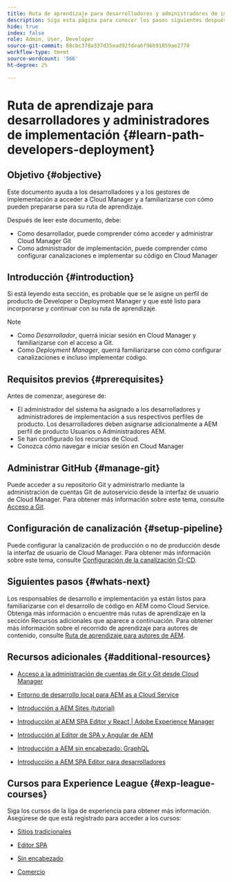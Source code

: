```yaml
---
title: Ruta de aprendizaje para desarrolladores y administradores de implementación
description: Siga esta página para conocer los pasos siguientes después de obtener acceso, si es un desarrollador o un administrador de implementación
hide: true
index: false
role: Admin, User, Developer
source-git-commit: 88cbc378a337d35ead92fdea6f96b91859ae2770
workflow-type: tm+mt
source-wordcount: '566'
ht-degree: 2%

---
```


# Ruta de aprendizaje para desarrolladores y administradores de implementación {#learn-path-developers-deployment}

## Objetivo {#objective}

Este documento ayuda a los desarrolladores y a los gestores de implementación a acceder a Cloud Manager y a familiarizarse con cómo pueden prepararse para su ruta de aprendizaje.

Después de leer este documento, debe:

* Como desarrollador, puede comprender cómo acceder y administrar Cloud Manager Git
* Como administrador de implementación, puede comprender cómo configurar canalizaciones e implementar su código en Cloud Manager

## Introducción {#introduction}

Si está leyendo esta sección, es probable que se le asigne un perfil de producto de Developer o Deployment Manager y que esté listo para incorporarse y continuar con su ruta de aprendizaje.

>[!NOTE]
>* Como *Desarrollador*, querrá iniciar sesión en Cloud Manager y familiarizarse con el acceso a Git.
>* Como *Deployment Manager*, querrá familiarizarse con cómo configurar canalizaciones e incluso implementar código.


## Requisitos previos {#prerequisites}

Antes de comenzar, asegúrese de:

* El administrador del sistema ha asignado a los desarrolladores y administradores de implementación a sus respectivos perfiles de producto. Los desarrolladores deben asignarse adicionalmente a AEM perfil de producto Usuarios o Administradores AEM.
* Se han configurado los recursos de Cloud.
* Conozca cómo navegar e iniciar sesión en Cloud Manager

## Administrar GitHub {#manage-git}

Puede acceder a su repositorio Git y administrarlo mediante la administración de cuentas Git de autoservicio desde la interfaz de usuario de Cloud Manager.
Para obtener más información sobre este tema, consulte [Acceso a Git](https://experienceleague.adobe.com/docs/experience-manager-cloud-service/implementing/managing-code/accessing-git.html?lang=en).

## Configuración de canalización {#setup-pipeline}

Puede configurar la canalización de producción o no de producción desde la interfaz de usuario de Cloud Manager.
Para obtener más información sobre este tema, consulte [Configuración de la canalización CI-CD](https://experienceleague.adobe.com/docs/experience-manager-cloud-service/implementing/using-cloud-manager/configure-pipeline.html?lang=en).

## Siguientes pasos {#whats-next}

Los responsables de desarrollo e implementación ya están listos para familiarizarse con el desarrollo de código en AEM como Cloud Service. Obtenga más información o encuentre más rutas de aprendizaje en la sección Recursos adicionales que aparece a continuación. Para obtener más información sobre el recorrido de aprendizaje para autores de contenido, consulte [Ruta de aprendizaje para autores de AEM](/help/journey-onboarding/sysadmin/learning-path-aem-users.md).

## Recursos adicionales {#additional-resources}

* [Acceso a la administración de cuentas de Git y Git desde Cloud Manager](https://experienceleague.adobe.com/docs/experience-manager-cloud-service/implementing/managing-code/accessing-git.html?lang=en)

* [Entorno de desarrollo local para AEM as a Cloud Service](https://experienceleague.adobe.com/docs/experience-manager-learn/cloud-service/local-development-environment-set-up/overview.html)

* [Introducción a AEM Sites (tutorial)](https://experienceleague.adobe.com/docs/experience-manager-learn/getting-started-wknd-tutorial-develop/overview.html)

* [Introducción al AEM SPA Editor y React | Adobe Experience Manager](https://experienceleague.adobe.com/docs/experience-manager-learn/getting-started-with-aem-headless/spa-editor/react/overview.html?lang=en)

* [Introducción al Editor de SPA y Angular de AEM](https://experienceleague.adobe.com/docs/experience-manager-learn/getting-started-with-aem-headless/spa-editor/angular/overview.html?lang=en)

* [Introducción a AEM sin encabezado: GraphQL](https://experienceleague.adobe.com/docs/experience-manager-learn/getting-started-with-aem-headless/graphql/overview.html?lang=en)

* [Introducción a AEM SPA Editor para desarrolladores](https://experienceleague.adobe.com/?Solution=Experience+Manager&amp;Solution=Experience+Manager+Sites&amp;Solution=Experience+Manager+Forms&amp;Solution=Experience+Manager+Screens#courses)

## Cursos para Experience League {#exp-league-courses}

Siga los cursos de la liga de experiencia para obtener más información. Asegúrese de que está registrado para acceder a los cursos:

* [Sitios tradicionales](https://experienceleague.adobe.com/?Solution=Experience+Manager&amp;Solution=Experience+Manager+Sites&amp;Solution=Experience+Manager+Forms&amp;Solution=Experience+Manager+Screens#courses)

* [Editor SPA](https://experienceleague.adobe.com/?Solution=Experience+Manager&amp;Solution=Experience+Manager+Sites&amp;Solution=Experience+Manager+Forms&amp;Solution=Experience+Manager+Screens#courses)

* [Sin encabezado](https://experienceleague.adobe.com/?Solution=Experience+Manager&amp;Solution=Experience+Manager+Sites&amp;Solution=Experience+Manager+Forms&amp;Solution=Experience+Manager+Screens#courses)

* [Comercio](https://experienceleague.adobe.com/?Solution=Experience+Manager&amp;Solution=Experience+Manager+Sites&amp;Solution=Experience+Manager+Forms&amp;Solution=Experience+Manager+Screens#courses)
